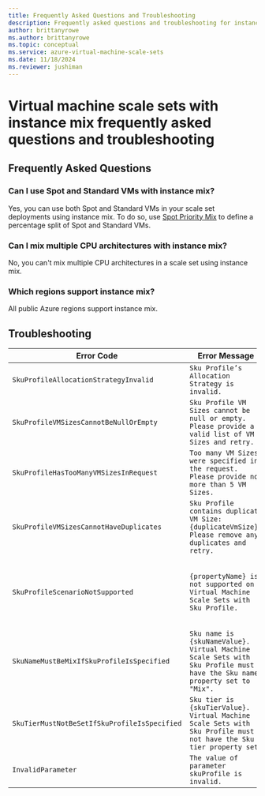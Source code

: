 ```yaml
---
title: Frequently Asked Questions and Troubleshooting
description: Frequently asked questions and troubleshooting for instance mix on virtual machine scale sets. 
author: brittanyrowe 
ms.author: brittanyrowe
ms.topic: conceptual
ms.service: azure-virtual-machine-scale-sets
ms.date: 11/18/2024
ms.reviewer: jushiman
---
```


# Virtual machine scale sets with instance mix frequently asked questions and troubleshooting

## Frequently Asked Questions
### Can I use Spot and Standard VMs with instance mix?
Yes, you can use both Spot and Standard VMs in your scale set deployments using instance mix. To do so, use [Spot Priority Mix](./spot-priority-mix.md) to define a percentage split of Spot and Standard VMs. 

### Can I mix multiple CPU architectures with instance mix?
No, you can't mix multiple CPU architectures in a scale set using instance mix.

### Which regions support instance mix?
All public Azure regions support instance mix.

## Troubleshooting
| Error Code                                 | Error Message                                                                                                        | Troubleshooting options                                                                                                                                                                                                                                                                                              |
| ------------------------------------------ | -------------------------------------------------------------------------------------------------------------------- | -------------------------------------------------------------------------------------------------------------------------------------------------------------------------------------------------------------------------------------------------------------------------------------------------------------------- |
| `SkuProfileAllocationStrategyInvalid`        | `Sku Profile’s Allocation Strategy is invalid.`                                                                        | Ensure that you're using `CapacityOptimized`, `Prioritized`, or `LowestPrice` as the `allocationStrategy`                                                                                                                                                                                                                     |
| `SkuProfileVMSizesCannotBeNullOrEmpty`       | `Sku Profile VM Sizes cannot be null or empty. Please provide a valid list of VM Sizes and retry.`                     | Provide at least one VM size in the `skuProfile`.                                                                                                                                                                                                                                                                    |
| `SkuProfileHasTooManyVMSizesInRequest`       | `Too many VM Sizes were specified in the request. Please provide no more than 5 VM Sizes.`                             | At this time, you can specify up to five VM sizes with instance mix.                                                                                                                                                                                                                                                 |
| `SkuProfileVMSizesCannotHaveDuplicates`      | `Sku Profile contains duplicate VM Size: {duplicateVmSize}. Please remove any duplicates and retry.`                   | Check the VM SKUs listed in the `skuProfile` and remove the duplicate VM size.                                                                                                                                                                                                                                       |
| `SkuProfileScenarioNotSupported`             | `{propertyName} is not supported on Virtual Machine Scale Sets with Sku Profile.`                                       | Instance mix doesn’t support certain scenarios today, like Azure Dedicated Host (`properties.hostGroup`), Capacity Reservations (`properties.virtualMachineProfile.capacityReservation`), and StandbyPools (`properties.standbyPoolProfile`). Adjust the template to ensure you’re not using unsupported properties. |
| `SkuNameMustBeMixIfSkuProfileIsSpecified`    | `Sku name is {skuNameValue}. Virtual Machine Scale Sets with Sku Profile must have the Sku name property set to "Mix".` | Ensure that the `sku.name property` is set to `"Mix"`.                                                                                                                                                                                                                                                               |
| `SkuTierMustNotBeSetIfSkuProfileIsSpecified` | `Sku tier is {skuTierValue}. Virtual Machine Scale Sets with Sku Profile must not have the Sku tier property set.`     | `sku.tier` is an optional property for scale sets. With instance mix, `sku.tier` must be set to `null` or not specified.                                                                                                                                                                                             |
| `InvalidParameter`                           | `The value of parameter skuProfile is invalid.`                                                                        | Your subscription isn't registered for the instance mix feature. Follow the enrollment instructions to register for the Preview.                                                                                                                                                                                     |